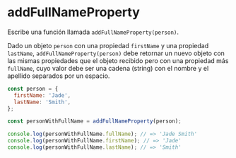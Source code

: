 # addFullNameProperty

Escribe una función llamada `addFullNameProperty(person)`.

Dado un objeto `person` con una propiedad `firstName` y una propiedad
`lastName`, `addFullNameProperty(person)` debe retornar un nuevo objeto con las
mismas propiedades que el objeto recibido pero con una propiedad más `fullName`,
cuyo valor debe ser una cadena (string) con el nombre y el apellido separados
por un espacio.

```js
const person = {
  firstName: 'Jade',
  lastName: 'Smith',
};

const personWithFullName = addFullNameProperty(person);

console.log(personWithFullName.fullName); // => 'Jade Smith'
console.log(personWithFullName.firstName); // => 'Jade'
console.log(personWithFullName.lastName); // => 'Smith'
```
